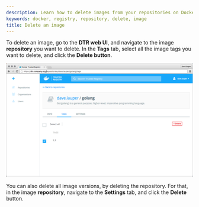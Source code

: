 ```yaml
---
description: Learn how to delete images from your repositories on Docker Trusted Registry.
keywords: docker, registry, repository, delete, image
title: Delete an image
---
```


<!-- TODO: review page for v2.2 -->

To delete an image, go to the **DTR web UI**, and navigate to the image
**repository** you want to delete. In the **Tags** tab, select all the image
tags you want to delete, and click the **Delete button**.

![](../images/delete-an-image-1.png)

You can also delete all image versions, by deleting the repository. For that,
in the image **repository**, navigate to the **Settings** tab, and click the
**Delete** button.
